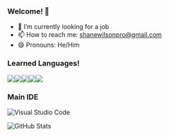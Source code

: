 ### Welcome! 👋

- 🔭 I’m currently looking for a job
- 📫 How to reach me: shanewilsonpro@gmail.com
- 😄 Pronouns: He/Him

### Learned Languages!
            
 <img src="https://img.shields.io/badge/C%2B%2B-00599C?style=for-the-badge&logo=c%2B%2B&logoColor=white" /><img src="https://img.shields.io/badge/CSS3-1572B6?style=for-the-badge&logo=css3&logoColor=white" /><img src="https://img.shields.io/badge/HTML5-E34F26?style=for-the-badge&logo=html5&logoColor=white" /><img src="https://img.shields.io/badge/Python-FFD43B?style=for-the-badge&logo=python&logoColor=blue" /><img src="https://img.shields.io/badge/Javascript-F0DB4F?style=for-the-badge&logo=javascript&logoColor=black" />

### Main IDE

![Visual Studio Code](https://img.shields.io/badge/Visual_Studio_Code-0078D4?style=for-the-badge&logo=visual%20studio%20code&logoColor=white)

![GitHub Stats](https://github-readme-stats.vercel.app/api?username=shanewilsonpro&theme=tokyonight&count_private=true&show_icons=true&layout=compact) 

